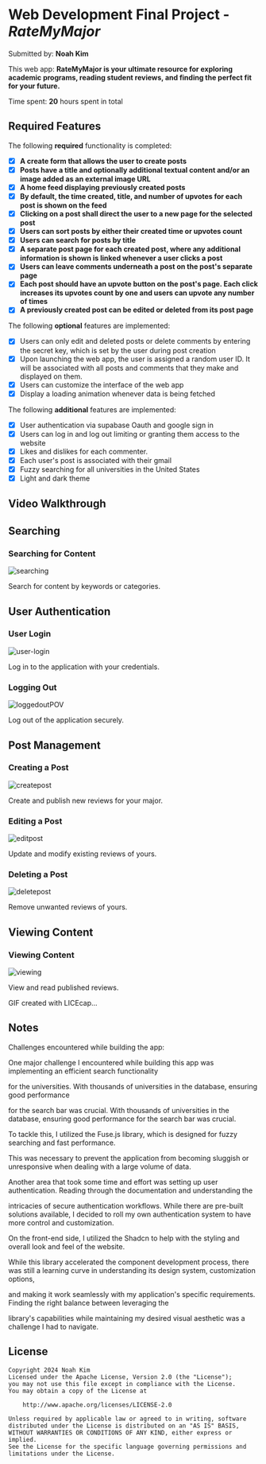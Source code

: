 # Web Development Final Project - _RateMyMajor_

Submitted by: **Noah Kim**

This web app: **RateMyMajor is your ultimate resource for exploring academic programs, reading student reviews, and finding the perfect fit for your future.**

Time spent: **20** hours spent in total

## Required Features

The following **required** functionality is completed:

- [x] **A create form that allows the user to create posts**
- [x] **Posts have a title and optionally additional textual content and/or an image added as an external image URL**
- [x] **A home feed displaying previously created posts**
- [x] **By default, the time created, title, and number of upvotes for each post is shown on the feed**
- [x] **Clicking on a post shall direct the user to a new page for the selected post**
- [x] **Users can sort posts by either their created time or upvotes count**
- [x] **Users can search for posts by title**
- [x] **A separate post page for each created post, where any additional information is shown is linked whenever a user clicks a post**
- [x] **Users can leave comments underneath a post on the post's separate page**
- [x] **Each post should have an upvote button on the post's page. Each click increases its upvotes count by one and users can upvote any number of times**
- [x] **A previously created post can be edited or deleted from its post page**

The following **optional** features are implemented:

- [x] Users can only edit and deleted posts or delete comments by entering the secret key, which is set by the user during post creation
- [x] Upon launching the web app, the user is assigned a random user ID. It will be associated with all posts and comments that they make and displayed on them.
- [x] Users can customize the interface of the web app
- [x] Display a loading animation whenever data is being fetched

The following **additional** features are implemented:

- [x] User authentication via supabase Oauth and google sign in
- [x] Users can log in and log out limiting or granting them access to the website
- [x] Likes and dislikes for each commenter.
- [x] Each user's post is associated with their gmail
- [x] Fuzzy searching for all universities in the United States
- [x] Light and dark theme

## Video Walkthrough


## Searching

### Searching for Content

![searching](https://github.com/boatnoah/ratemymajor/assets/112355104/1dbc4eb6-5f58-4c97-8865-92b19883b532)

Search for content by keywords or categories.

## User Authentication

### User Login

![user-login](https://github.com/boatnoah/ratemymajor/assets/112355104/c5195f86-08ae-472a-a412-34dfdd62cf46)

Log in to the application with your credentials.

### Logging Out

![loggedoutPOV](https://github.com/boatnoah/ratemymajor/assets/112355104/7acac6e5-2d59-43eb-ac93-eedb3ef4d432)

Log out of the application securely.

## Post Management

### Creating a Post

![createpost](https://github.com/boatnoah/ratemymajor/assets/112355104/ed43c595-b64c-44e9-85b0-88efa08a9e1a)


Create and publish new reviews for your major.

### Editing a Post

![editpost](https://github.com/boatnoah/ratemymajor/assets/112355104/09c711e2-a241-4b55-8b6f-5bfc04a6966e)


Update and modify existing reviews of yours.

### Deleting a Post

![deletepost](https://github.com/boatnoah/ratemymajor/assets/112355104/6f41a8be-a747-426b-b340-34f8627d6a59)

Remove unwanted reviews of yours.

## Viewing Content

### Viewing Content

![viewing](https://github.com/boatnoah/ratemymajor/assets/112355104/2e56c9a7-20f7-45e5-a347-465c4b434a53)

View and read published reviews.

GIF created with LICEcap...

<!-- Recommended tools:
[Kap](https://getkap.co/) for macOS
[ScreenToGif](https://www.screentogif.com/) for Windows
[peek](https://github.com/phw/peek) for Linux. -->

## Notes

Challenges encountered while building the app:

One major challenge I encountered while building this app was implementing an efficient search functionality

for the universities. With thousands of universities in the database, ensuring good performance

for the search bar was crucial. With thousands of universities in the database, ensuring good performance for the search bar was crucial.

To tackle this, I utilized the Fuse.js library, which is designed for fuzzy searching and fast performance.

This was necessary to prevent the application from becoming sluggish or unresponsive when dealing with a large volume of data.

Another area that took some time and effort was setting up user authentication. Reading through the documentation and understanding the

intricacies of secure authentication workflows. While there are pre-built solutions available, I decided to roll my own authentication system to have more control and customization.

On the front-end side, I utilized the Shadcn to help with the styling and overall look and feel of the website.

While this library accelerated the component development process, there was still a learning curve in understanding its design system, customization options,

and making it work seamlessly with my application's specific requirements. Finding the right balance between leveraging the

library's capabilities while maintaining my desired visual aesthetic was a challenge I had to navigate.

## License

    Copyright 2024 Noah Kim
    Licensed under the Apache License, Version 2.0 (the "License");
    you may not use this file except in compliance with the License.
    You may obtain a copy of the License at

        http://www.apache.org/licenses/LICENSE-2.0

    Unless required by applicable law or agreed to in writing, software
    distributed under the License is distributed on an "AS IS" BASIS,
    WITHOUT WARRANTIES OR CONDITIONS OF ANY KIND, either express or implied.
    See the License for the specific language governing permissions and
    limitations under the License.

